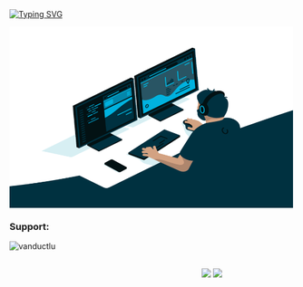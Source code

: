 <a href="https://git.io/typing-svg"><img align ="center" src="https://readme-typing-svg.demolab.com?font=Fira+Code&duration=3000&pause=1000&color=9933F6DA&center=true&multiline=true&width=435&lines=Hello!+I'm+Duc;LOVE+YOU+%F0%9F%92%93%F0%9F%92%8C" alt="Typing SVG" /></a>

<img align="center" alt="GIF" src="https://github.com/vanductlu/vanductlu/blob/main/code.gif?raw=true" width="500" height="320" />






<h3 align="left">Support:</h3>
<p><a href="https://www.buymeacoffee.com/nvd2k3"><img align="left"
            src="https://cdn.buymeacoffee.com/buttons/v2/default-yellow.png" height="50" width="210"
            alt="vanductlu" /></a></p><br><br>
            
           
   <p align="center">
  <img src="https://github-readme-stats.vercel.app/api/top-langs/?username=vanductlu&theme=dark&card_width=220&line_height=100" height="250px" />
  <img src="https://github-readme-stats.vercel.app/api?username=vanductlu&show_icons=true&theme=radical">
</p>
